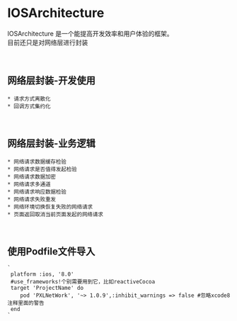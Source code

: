 # IOSArchitecture
IOSArchitecture 是一个能提高开发效率和用户体验的框架。<br/>
目前还只是对网络层进行封装

<br/>

## 网络层封装-开发使用
    * 请求方式离散化
    * 回调方式集约化

<br/>

## 网络层封装-业务逻辑
    * 网络请求数据缓存检验
    * 网络请求是否值得发起检验
    * 网络请求数据加密
    * 网络请求多通道
    * 网络请求响应数据检验
    * 网络请求失败重发
    * 网络环境切换恢复失败的网络请求
    * 页面返回取消当前页面发起的网络请求

<br/>

## 使用Podfile文件导入

    `
     platform :ios, '8.0' 
     #use_frameworks!个别需要用到它，比如reactiveCocoa
     target 'ProjectName' do
        pod 'PXLNetWork', '~> 1.0.9',:inhibit_warnings => false #忽略xcode8 注释里面的警告
     end
    `


